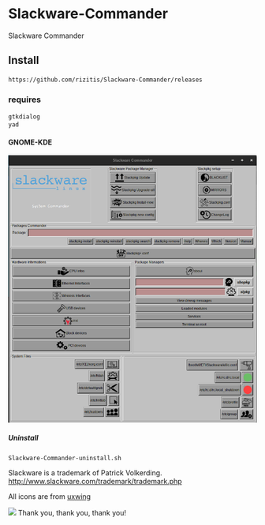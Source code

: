# Slackware-Commander
Slackware Commander

## Install
```
https://github.com/rizitis/Slackware-Commander/releases
```
### requires
```
gtkdialog
yad
```

#### GNOME-KDE
![Slackware-Commander](https://github.com/rizitis/Slackware-Commander/raw/main/Slackware-Commander-1.0.0.png)


##### Uninstall
```
Slackware-Commander-uninstall.sh
```


Slackware is a trademark of Patrick Volkerding.
http://www.slackware.com/trademark/trademark.php

All icons are from [uxwing](https://uxwing.com/license/)

![](https://github.com/rizitis/Slackware-Commander/raw/main/logo.svg)
Thank you, thank you, thank you!